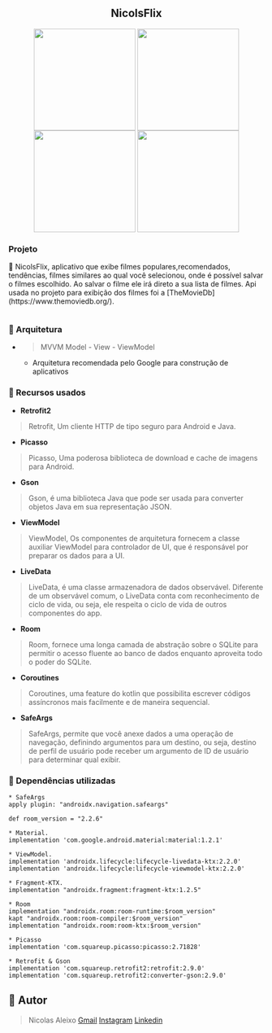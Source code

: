 <h2 align="center">NicolsFlix</h2>

<p align=center>
<img width=200 align=center src="https://i.imgur.com/Mb8Y6uD.png"></img>
<img width=200 align=center src="https://i.imgur.com/h8gxVpy.png"></img>
<img width=200 align=center src="https://i.imgur.com/Y2fctor.png"></img>
<img width=200 align=center src="https://i.imgur.com/BFqBUI8.png"></img>
</p>

### Projeto 
<p>📝 NicolsFlix, aplicativo que exibe filmes populares,recomendados, tendências, filmes similares ao qual você selecionou, onde é possível salvar o filmes escolhido. Ao salvar o filme ele irá direto a sua lista de filmes. Api usada no projeto para exibição dos filmes foi a [TheMovieDb] (https://www.themoviedb.org/). </p>

<img href=""></img>

### 🔧 Arquitetura
- > MVVM  Model - View - ViewModel
	- Arquitetura recomendada pelo Google para construção de aplicativos

### 🔗 Recursos usados
- **Retrofit2**
> Retrofit,  Um cliente HTTP de tipo seguro para Android e Java.
- **Picasso**
> Picasso, Uma poderosa biblioteca de download e cache de imagens para Android.
- **Gson**
> Gson, é uma biblioteca Java que pode ser usada para converter objetos Java em sua representação JSON.
- **ViewModel**
> ViewModel, Os componentes de arquitetura fornecem a classe auxiliar ViewModel para controlador de UI, que é responsável por preparar os dados para a UI.
- **LiveData**
> LiveData, é uma classe armazenadora de dados observável. Diferente de um observável comum, o LiveData conta com reconhecimento de ciclo de vida, ou seja, ele respeita o ciclo de vida de outros componentes do app.
- **Room**
> Room, fornece uma longa camada de abstração sobre o SQLite para permitir o acesso fluente ao banco de dados enquanto aproveita todo o poder do SQLite.
- **Coroutines** 
> Coroutines, uma feature do kotlin que possibilita escrever códigos assíncronos mais facilmente e de maneira sequencial.
- **SafeArgs**
> SafeArgs, permite que você anexe dados a uma operação de navegação, definindo argumentos para um destino, ou seja, destino de perfil de usuário pode receber um argumento de ID de usuário para determinar qual exibir.

### 🧰 Dependências utilizadas 
```
* SafeArgs
apply plugin: "androidx.navigation.safeargs"

def room_version = "2.2.6"

* Material.
implementation 'com.google.android.material:material:1.2.1'

* ViewModel.
implementation 'androidx.lifecycle:lifecycle-livedata-ktx:2.2.0'
implementation 'androidx.lifecycle:lifecycle-viewmodel-ktx:2.2.0'

* Fragment-KTX.
implementation "androidx.fragment:fragment-ktx:1.2.5"

* Room  
implementation "androidx.room:room-runtime:$room_version"  
kapt "androidx.room:room-compiler:$room_version"  
implementation "androidx.room:room-ktx:$room_version"

* Picasso  
implementation 'com.squareup.picasso:picasso:2.71828'

* Retrofit & Gson  
implementation 'com.squareup.retrofit2:retrofit:2.9.0'  
implementation 'com.squareup.retrofit2:converter-gson:2.9.0'

```

## 👦 Autor
> Nicolas Aleixo
> [Gmail](nicolasaleixo2020@gmail.com)
> [Instagram](https://www.instagram.com/nicolas09aa/)
> [Linkedin](https://www.linkedin.com/in/nicolas-aleixo/)
